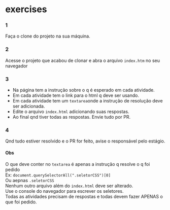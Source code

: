# exercises

### 1
Faça o clone do projeto na sua máquina.

### 2
Acesse o projeto que acabou de clonar e abra o arquivo `index.htm` no seu navegador

### 3
- Na página tem a instrução sobre o q é esperado em cada atividade.
- Em cada atividade tem o link para o html q deve ser usando.
- Em cada atividade tem um `textarea`onde a instrução de resolução deve ser adicionada.
- Edite o arquivo `index.html` adicionando suas respostas.
- Ao final qnd tiver todas as respostas. Envie tudo por PR.

### 4
Qnd tudo estiver resolvido e o PR for feito, avise o responsável pelo estágio.


#### Obs
O que deve conter no `textarea` é apenas a instrução  q resolve o q foi pedido  
    Ex: `document.querySelectorAll(".seletorCSS")[0]`  
        Ou aepnas `.seletorCSS`  
Nenhum outro arquivo além do `index.html` deve ser alterado.  
Use o console do navegador para escrever os seletores.  
Todas as atividades precisam de respostas e todas devem fazer APENAS o que foi pedido.  




